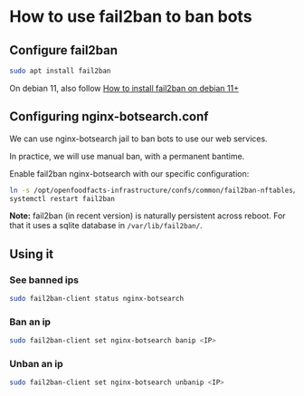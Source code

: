 # How to use fail2ban to ban bots

## Configure fail2ban

```bash
sudo apt install fail2ban
```

On debian 11, also follow [How to install fail2ban on debian 11+](./how-to-fail2ban-debian-11+.md)


## Configuring nginx-botsearch.conf

We can use nginx-botsearch jail to ban bots to use our web services.

In practice, we will use manual ban, with a permanent bantime.

Enable fail2ban nginx-botsearch with our specific configuration:
```bash
ln -s /opt/openfoodfacts-infrastructure/confs/common/fail2ban-nftables/jail.d/nginx-botsearch.local /etc/fail2ban/jail.d/
systemctl restart fail2ban
```

**Note:** fail2ban (in recent version) is naturally persistent across reboot. For that it uses a sqlite database in `/var/lib/fail2ban/`.


## Using it

### See banned ips
```bash
sudo fail2ban-client status nginx-botsearch
```

### Ban an ip
```bash
sudo fail2ban-client set nginx-botsearch banip <IP>
```

### Unban an ip
```bash
sudo fail2ban-client set nginx-botsearch unbanip <IP>
```
